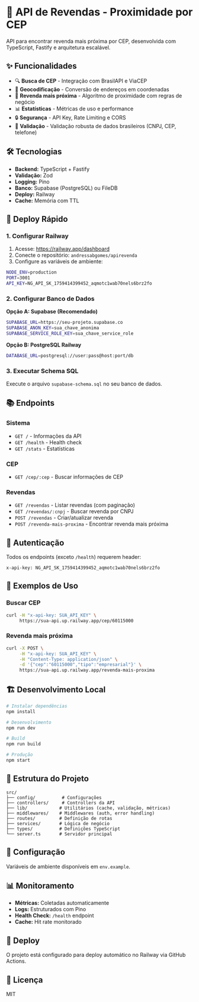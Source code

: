 # 🚀 API de Revendas - Proximidade por CEP

API para encontrar revenda mais próxima por CEP, desenvolvida com TypeScript, Fastify e arquitetura escalável.

## ✨ Funcionalidades

- 🔍 **Busca de CEP** - Integração com BrasilAPI e ViaCEP
- 📍 **Geocodificação** - Conversão de endereços em coordenadas
- 🏪 **Revenda mais próxima** - Algoritmo de proximidade com regras de negócio
- 📊 **Estatísticas** - Métricas de uso e performance
- 🔒 **Segurança** - API Key, Rate Limiting e CORS
- 📝 **Validação** - Validação robusta de dados brasileiros (CNPJ, CEP, telefone)

## 🛠️ Tecnologias

- **Backend:** TypeScript + Fastify
- **Validação:** Zod
- **Logging:** Pino
- **Banco:** Supabase (PostgreSQL) ou FileDB
- **Deploy:** Railway
- **Cache:** Memória com TTL

## 🚀 Deploy Rápido

### 1. Configurar Railway

1. Acesse: https://railway.app/dashboard
2. Conecte o repositório: `andressabgomes/apirevenda`
3. Configure as variáveis de ambiente:

```bash
NODE_ENV=production
PORT=3001
API_KEY=NG_API_SK_1759414399452_aqmotc1wab70nels6brz2fo
```

### 2. Configurar Banco de Dados

**Opção A: Supabase (Recomendado)**
```bash
SUPABASE_URL=https://seu-projeto.supabase.co
SUPABASE_ANON_KEY=sua_chave_anonima
SUPABASE_SERVICE_ROLE_KEY=sua_chave_service_role
```

**Opção B: PostgreSQL Railway**
```bash
DATABASE_URL=postgresql://user:pass@host:port/db
```

### 3. Executar Schema SQL

Execute o arquivo `supabase-schema.sql` no seu banco de dados.

## 📚 Endpoints

### Sistema
- `GET /` - Informações da API
- `GET /health` - Health check
- `GET /stats` - Estatísticas

### CEP
- `GET /cep/:cep` - Buscar informações de CEP

### Revendas
- `GET /revendas` - Listar revendas (com paginação)
- `GET /revendas/:cnpj` - Buscar revenda por CNPJ
- `POST /revendas` - Criar/atualizar revenda
- `POST /revenda-mais-proxima` - Encontrar revenda mais próxima

## 🔑 Autenticação

Todos os endpoints (exceto `/health`) requerem header:
```
x-api-key: NG_API_SK_1759414399452_aqmotc1wab70nels6brz2fo
```

## 📖 Exemplos de Uso

### Buscar CEP
```bash
curl -H "x-api-key: SUA_API_KEY" \
     https://sua-api.up.railway.app/cep/60115000
```

### Revenda mais próxima
```bash
curl -X POST \
     -H "x-api-key: SUA_API_KEY" \
     -H "Content-Type: application/json" \
     -d '{"cep":"60115000","tipo":"empresarial"}' \
     https://sua-api.up.railway.app/revenda-mais-proxima
```

## 🏗️ Desenvolvimento Local

```bash
# Instalar dependências
npm install

# Desenvolvimento
npm run dev

# Build
npm run build

# Produção
npm start
```

## 📁 Estrutura do Projeto

```
src/
├── config/          # Configurações
├── controllers/     # Controllers da API
├── lib/            # Utilitários (cache, validação, métricas)
├── middlewares/    # Middlewares (auth, error handling)
├── routes/         # Definição de rotas
├── services/       # Lógica de negócio
├── types/          # Definições TypeScript
└── server.ts       # Servidor principal
```

## 🔧 Configuração

Variáveis de ambiente disponíveis em `env.example`.

## 📊 Monitoramento

- **Métricas:** Coletadas automaticamente
- **Logs:** Estruturados com Pino
- **Health Check:** `/health` endpoint
- **Cache:** Hit rate monitorado

## 🚀 Deploy

O projeto está configurado para deploy automático no Railway via GitHub Actions.

## 📄 Licença

MIT